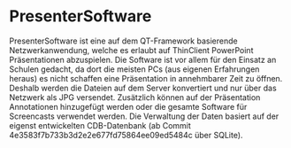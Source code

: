 # PresenterSoftware
PresenterSoftware ist eine auf dem QT-Framework basierende Netzwerkanwendung, welche es erlaubt auf ThinClient PowerPoint Präsentationen abzuspielen. Die Software ist vor allem für den Einsatz an Schulen gedacht, da dort die meisten PCs (aus eigenen Erfahrungen heraus) es nicht schaffen eine Präsentation in annehmbarer Zeit zu öffnen. Deshalb werden die Dateien auf dem Server konvertiert und nur über das Netzwerk als JPG versendet. 
Zusätzlich können auf der Präsentation Annotationen hinzugefügt werden oder die gesamte Software für Screencasts verwendet werden.
Die Verwaltung der Daten basiert auf der eigenst entwickelten CDB-Datenbank (ab Commit 4e3583f7b733b3d2e2e677fd75864ee09ed5484c über SQLite).
